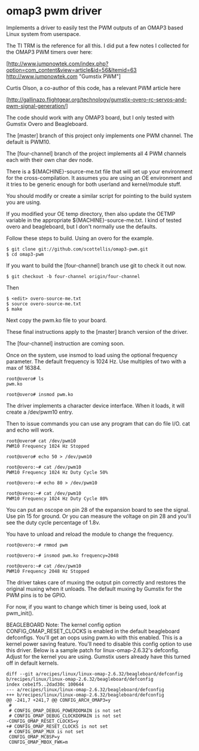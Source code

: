   omap3 pwm driver
=======

Implements a driver to easily test the PWM outputs of an OMAP3 based Linux
system from userspace.

The TI TRM is the reference for all this. I did put a few notes I collected
for the OMAP3 PWM timers over here:

[http://www.jumpnowtek.com/index.php?option=com_content&view=article&id=56&Itemid=63 http://www.jumpnowtek.com "Gumstix PWM"]

Curtis Olson, a co-author of this code, has a relevant PWM article here

[http://gallinazo.flightgear.org/technology/gumstix-overo-rc-servos-and-pwm-signal-generation/]


The code should work with any OMAP3 board, but I only tested with Gumstix Overo 
and Beagleboard.

The [master] branch of this project only implements one PWM channel. The default
is PWM10. 

The [four-channel] branch of the project implements all 4 PWM channels each with
their own char dev node. 

There is a ${MACHINE}-source-me.txt file that will set up your environment for
the cross-compilation. It assumes you are using an OE environment and it tries 
to be generic enough for both userland and kernel/module stuff. 

You should modify or create a similar script for pointing to the build system 
you are using.

If you modified your OE temp directory, then also update the OETMP variable in 
the appropriate ${MACHINE}-source-me.txt. I kind of tested overo and beagleboard, 
but I don't normally use the defaults.

Follow these steps to build. Using an overo for the example.

	$ git clone git://github.com/scottellis/omap3-pwm.git
	$ cd omap3-pwm

If you want to build the [four-channel] branch use git to check it out now.

	$ git checkout -b four-channel origin/four-channel

Then

	$ <edit> overo-source-me.txt
	$ source overo-source-me.txt
	$ make 

Next copy the pwm.ko file to your board.

These final instructions apply to the [master] branch version of the driver.

The [four-channel] instruction are coming soon.

Once on the system, use insmod to load using the optional frequency parameter.
The default frequency is 1024 Hz. Use multiples of two with a max of 16384.

	root@overo# ls
	pwm.ko

	root@overo# insmod pwm.ko

The driver implements a character device interface. When it loads, it will 
create a /dev/pwm10 entry.
 
Then to issue commands you can use any program that can do file I/O. 
cat and echo will work. 

	root@overo# cat /dev/pwm10
	PWM10 Frequency 1024 Hz Stopped

	root@overo# echo 50 > /dev/pwm10

	root@overo:~# cat /dev/pwm10
	PWM10 Frequency 1024 Hz Duty Cycle 50%

	root@overo:~# echo 80 > /dev/pwm10

	root@overo:~# cat /dev/pwm10
	PWM10 Frequency 1024 Hz Duty Cycle 80%

You can put an oscope on pin 28 of the expansion board to see the signal.
Use pin 15 for ground. Or you can measure the voltage on pin 28 and you'll
see the duty cycle percentage of 1.8v.

You have to unload and reload the module to change the frequency.

	root@overo:~# rmmod pwm  

	root@overo:~# insmod pwm.ko frequency=2048

	root@overo:~# cat /dev/pwm10
	PWM10 Frequency 2048 Hz Stopped

The driver takes care of muxing the output pin correctly and restores the original
muxing when it unloads. The default muxing by Gumstix for the PWM pins is to be
GPIO. 

For now, if you want to change which timer is being used, look at pwm_init().



BEAGLEBOARD Note: The kernel config option CONFIG_OMAP_RESET_CLOCKS is enabled
in the default beagleboard defconfigs. You'll get an oops using pwm.ko with
this enabled. This is a kernel power saving feature. You'll need to disable this 
config option to use this driver. Below is a sample patch for linux-omap-2.6.32's
defconfig. Adjust for the kernel you are using. Gumstix users already have this
turned off in default kernels.

	diff --git a/recipes/linux/linux-omap-2.6.32/beagleboard/defconfig b/recipes/linux/linux-omap-2.6.32/beagleboard/defconfig
	index cebe1f5..2dad30c 100644
	--- a/recipes/linux/linux-omap-2.6.32/beagleboard/defconfig
	+++ b/recipes/linux/linux-omap-2.6.32/beagleboard/defconfig
	@@ -241,7 +241,7 @@ CONFIG_ARCH_OMAP3=y
	 #
	 # CONFIG_OMAP_DEBUG_POWERDOMAIN is not set
	 # CONFIG_OMAP_DEBUG_CLOCKDOMAIN is not set
	-CONFIG_OMAP_RESET_CLOCKS=y
	+# CONFIG_OMAP_RESET_CLOCKS is not set
	 # CONFIG_OMAP_MUX is not set
	 CONFIG_OMAP_MCBSP=y
	 CONFIG_OMAP_MBOX_FWK=m


